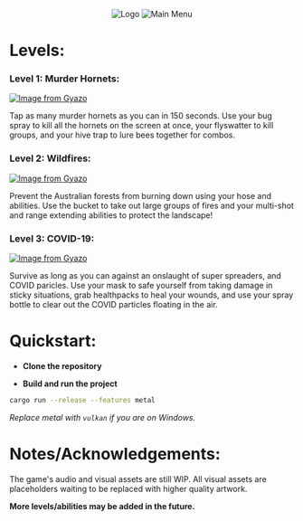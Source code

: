 <p align="center">
    <img
        alt="Logo"
        src="https://i.imgur.com/Bjdd2cT.png"
    />
     <img
        alt="Main Menu"
        src="https://i.imgur.com/87SfhB8.png"
    />
</p>

# Levels:

### Level 1: Murder Hornets:
[![Image from Gyazo](https://i.gyazo.com/ec0ae5613cb52ac8b01d8c58f84cc818.gif)](https://gyazo.com/ec0ae5613cb52ac8b01d8c58f84cc818)

Tap as many murder hornets as you can in 150 seconds. Use your bug spray to kill all the hornets on the screen at once, your flyswatter to kill groups, and your hive trap to lure bees together for combos.

### Level 2: Wildfires:
[![Image from Gyazo](https://i.gyazo.com/f99b085ad4facf677f9101a6e505e472.gif)](https://gyazo.com/f99b085ad4facf677f9101a6e505e472)

Prevent the Australian forests from burning down using your hose and abilities. Use the bucket to take out large groups of fires and your multi-shot and range extending abilities to protect the landscape!

### Level 3: COVID-19:
[![Image from Gyazo](https://i.gyazo.com/82f5d3f60c3c10deef093960309c7739.gif)](https://gyazo.com/82f5d3f60c3c10deef093960309c7739)

Survive as long as you can against an onslaught of super spreaders, and COVID paricles. Use your mask to safe yourself from taking damage in sticky situations, grab healthpacks to heal your wounds, and use your spray bottle to clear out the COVID particles floating in the air.

# Quickstart:

- **Clone the repository**

- **Build and run the project**

```bash
cargo run --release --features metal
```
*Replace metal with `vulkan` if you are on Windows.*

# Notes/Acknowledgements:

The game's audio and visual assets are still WIP. 
All visual assets are placeholders waiting to be replaced with higher quality artwork.

**More levels/abilities may be added in the future.**
